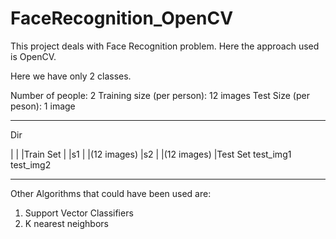 # FaceRecognition_OpenCV
This project deals with Face Recognition problem. Here the approach used is OpenCV.



Here we have only 2 classes.

Number of people: 2
Training size (per person): 12 images
Test Size (per peson): 1 image

------------------------------
Dir

  |
  |
  |Train Set
    |
    |s1
      |
      |(12 images)
    |s2
      |
      |(12 images)
  |Test Set
    test_img1
    test_img2
    
-----------------------------
Other Algorithms that could have been used are:
1. Support Vector Classifiers
2. K nearest neighbors

